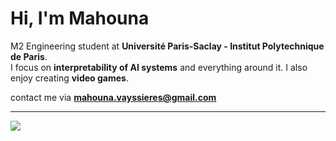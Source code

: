# Hi, I'm Mahouna

M2 Engineering student at **Université Paris-Saclay - Institut Polytechnique de Paris**.  
I focus on **interpretability of AI systems** and everything around it. I also enjoy creating **video games**.

contact me via **mahouna.vayssieres@gmail.com**

---

![](https://github-readme-stats.vercel.app/api?username=miikeydev&theme=transparent&hide_border=false&show_icons=true)
